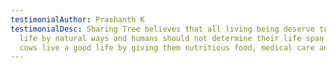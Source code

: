 ```yaml
---
testimonialAuthor: Prashanth K
testimonialDesc: Sharing Tree believes that all living being deserve to live
  life by natural ways and humans should not determine their life span. We help
  cows live a good life by giving them nutritious food, medical care and love.
---
```

